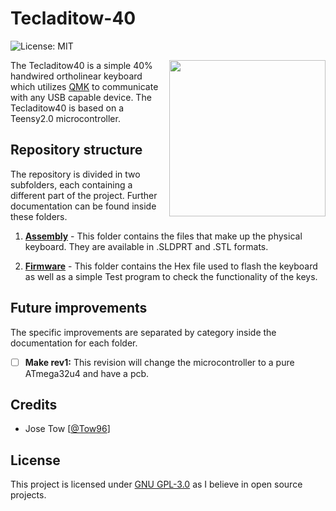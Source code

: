 # Tecladitow-40

![License: MIT](https://img.shields.io/github/license/Tow96/Tecladitow40?color=%2300B0F0&style=flat-square)

<img align="right"  width=250 src="surface_photo.jpg">

The Tecladitow40 is a simple 40% handwired ortholinear keyboard which utilizes 
[QMK](https://github.com/qmk/qmk_firmware) to communicate with any USB capable 
device. The Tecladitow40 is based on a Teensy2.0 microcontroller.

## Repository structure
The repository is divided in two subfolders, each containing a different part of 
the project. Further documentation can be found inside these folders.

1. [**Assembly**](/Assembly) - This folder contains the files that make up the 
physical keyboard. They are available in .SLDPRT and .STL formats.

2. [**Firmware**](/Firmware) - This folder contains the Hex file used to flash the
keyboard as well as a simple Test program to check the functionality of the keys.

## Future improvements
The specific improvements are separated by category inside the documentation for each folder.

- [ ] **Make rev1:** This revision will change the microcontroller to a pure 
ATmega32u4 and have a pcb.

## Credits
- Jose Tow [[@Tow96](https://github.com/Tow96)]

## License
This project is licensed under [GNU GPL-3.0](/LICENSE) as I believe in open source 
projects.